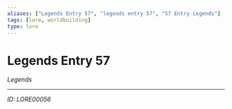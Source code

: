 ```yaml
---
aliases: ["Legends Entry 57", "legends entry 57", "57 Entry Legends"]
tags: [lore, worldbuilding]
type: lore
---
```


# Legends Entry 57

*Legends*

---
*ID: LORE00056*